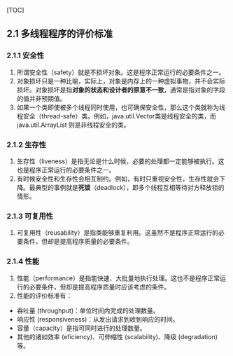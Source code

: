 [TOC]

## 2.1 多线程程序的评价标准

### 2.1.1 安全性
1. 所谓安全性（safety）就是不损坏对象。这是程序正常运行的必要条件之一。
2. 对象损坏只是一种比喻，实际上，对象是内存上的一种虚拟事物，并不会实际损坏。对象损坏是指**对象的状态和设计者的原意不一致**，通常是指对象的字段的值并非预期值。
3. 如果一个类即使被多个线程同时使用，也可确保安全性，那么这个类就称为线程安全（thread-safe）类。例如，java.util.Vector类是线程安全的类，而 java.util.ArrayList 则是非线程安全的类。



### 2.1.2 生存性
1. 生存性（liveness）是指无论是什么时候，必要的处理都一定能够被执行。这也是程序正常运行的必要条件之一。
2. 有时候安全性和生存性会相互制约。例如，有时只重视安全性，生存性就会下降。最典型的事例就是**死锁**（deadlock），即多个线程互相等待对方释放锁的情形。



### 2.1.3 可复用性
1. 可复用性（reusability）是指类能够重复利用。这虽然不是程序正常运行的必要条件，但却是提高程序质量的必要条件。



### 2.1.4 性能
1. 性能（performance）是指能快速、大批量地执行处理。这也不是程序正常运行的必要条件，但却是提高程序质量时应该考虑的条件。
2. 性能的评价标准有：
  + 吞吐量 (throughput)：单位时间内完成的处理数量。
  + 响应性 (responsiveness)：从发出请求到收到响应的时间。
  + 容量（capacity）是指可同时进行的处理数量。
  + 其他的诸如效率 (eficiency)、可伸缩性 (scalability)、降级 (degradation)等。














